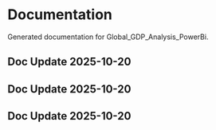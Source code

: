 # Documentation

Generated documentation for Global_GDP_Analysis_PowerBi.

## Doc Update 2025-10-20

## Doc Update 2025-10-20

## Doc Update 2025-10-20
